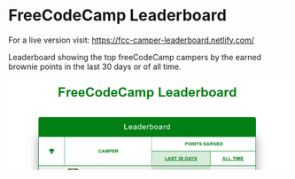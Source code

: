 # FreeCodeCamp Leaderboard

For a live version visit: https://fcc-camper-leaderboard.netlify.com/

Leaderboard showing the top freeCodeCamp campers by the earned brownie points in the last 30 days or of all time.

![screenshot](./screenshot.png)
